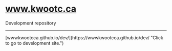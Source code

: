 # www.kwootc.ca
Development repository
<hr noshade size=3>
[wwwkwootcca.github.io/dev/](https://wwwkwootcca.github.io/dev/ "Click to go to development site.")
